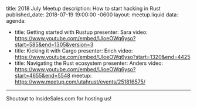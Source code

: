title: 2018 July Meetup
description: How to start hacking in Rust
published_date: 2018-07-19 19:00:00 -0600
layout: meetup.liquid
data:
  agenda:
  - title: Getting started with Rustup
    presenter: Sara
    video: https://www.youtube.com/embed/UloeOWq6yso?start=585&end=1305&version=3
  - title: Kicking it with Cargo
    presenter: Erich
    video: https://www.youtube.com/embed/UloeOWq6yso?start=1320&end=4425
  - title: Navigating the Rust ecosystem
    presenter: Anders
    video: https://www.youtube.com/embed/UloeOWq6yso?start=4655&end=5548
  meetup: https://www.meetup.com/utahrust/events/251816575/
---

Shoutout to InsideSales.com for hosting us!
